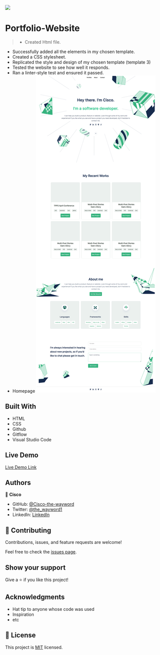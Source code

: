 ![](https://img.shields.io/badge/Microverse-blueviolet)

# Portfolio-Website

> - Created Html file.
- Successfully added all the elements in my chosen template.
- Created a CSS stylesheet.
- Replicated the style and design of my chosen template (template 3)
- Tested the website to see how well it responds.
- Ran a linter-style test and ensured it passed.
- Homepage
![](Images/fullsite.png)


## Built With

- HTML
- CSS
- Github
- Gitflow
- Visual Studio Code

## Live Demo

[Live Demo Link](https://cisco-the-wayword.github.io/Personal-site/)


## Authors

👤 **Cisco**

- GitHub: [@Cisco-the-wayword](https://github.com/Cisco-the-wayword)
- Twitter: [@the_wayword1](https://twitter.com/the_wayword1)
- LinkedIn: [LinkedIn](https://www.linkedin.com/in/boluwatife-adegboyega-9397a81b3/)


## 🤝 Contributing

Contributions, issues, and feature requests are welcome!

Feel free to check the [issues page](../../issues/).

## Show your support

Give a ⭐️ if you like this project!

## Acknowledgments

- Hat tip to anyone whose code was used
- Inspiration
- etc

## 📝 License

This project is [MIT](https://github.com/Cisco-the-wayword/Portfolio-Website/blob/5f8d3f40089dbd770ff825b3e90e45caaaaf663f/MIT.md) licensed.
